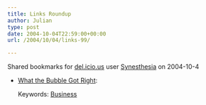 ```yaml
---
title: Links Roundup
author: Julian
type: post
date: 2004-10-04T22:59:00+00:00
url: /2004/10/04/links-99/

---
```

Shared bookmarks for [del.icio.us][1] user  [Synesthesia][2] on 2004-10-4

  * [What the Bubble Got Right][3]:
   
    Keywords: [Business][4]

 [1]: https://del.icio.us/
 [2]: https://del.icio.us/synesthesia
 [3]: https://www.paulgraham.com/bubble.html "https://www.paulgraham.com/bubble.html"
 [4]: https://del.icio.us/synesthesia/Business